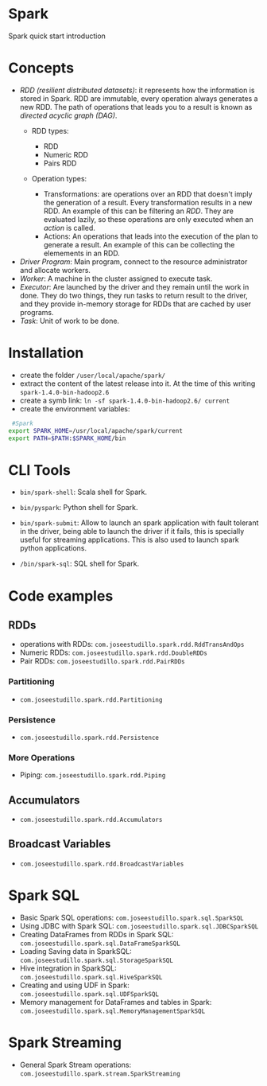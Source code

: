 # Spark

Spark quick start introduction

# Concepts

- _RDD (resilient distributed datasets)_: it represents how the information is stored in Spark. RDD are immutable, every operation always generates a new RDD. The path of operations that leads you to a result is known as _directed acyclic graph (DAG)_.
  - RDD types:
    - RDD <T> 
    - Numeric RDD
    - Pairs RDD

  - Operation types:
  	- Transformations: are operations over an RDD that doesn't imply the generation of a result. Every transformation results in a new RDD. An example of this can be filtering an _RDD_. They are evaluated lazily, so these operations are only executed when an _action_ is called. 
  	- Actions: An operations that leads into the execution of the plan to generate a result. An example of this can be collecting the elemements in an RDD.
- _Driver Program_: Main program, connect to the resource administrator and allocate workers.
- _Worker_: A machine in the cluster assigned to execute task.
- _Executor_: Are launched by the driver and they remain until the work in done. They do two things, they run tasks to return result to the driver, and they provide in-memory storage for RDDs that are cached by user programs.
- _Task_: Unit of work to be done.


# Installation

- create the folder `/user/local/apache/spark/`
- extract the content of the latest release into it. At the time of this writing `spark-1.4.0-bin-hadoop2.6`
- create a symb link: `ln -sf spark-1.4.0-bin-hadoop2.6/ current`
- create the environment variables:
```bash
 #Spark
export SPARK_HOME=/usr/local/apache/spark/current
export PATH=$PATH:$SPARK_HOME/bin
```

# CLI Tools

- `bin/spark-shell`: Scala shell for Spark.

- `bin/pyspark`: Python shell for Spark.

- `bin/spark-submit`: Allow to launch an spark application with fault tolerant in the driver, being able to launch the driver if it fails, this is specially useful for streaming applications. This is also used to launch spark python applications.

- `/bin/spark-sql`: SQL shell for Spark.

# Code examples

## RDDs
	
- operations with RDDs: `com.joseestudillo.spark.rdd.RddTransAndOps`
- Numeric RDDs: `com.joseestudillo.spark.rdd.DoubleRDDs`
- Pair RDDs: `com.joseestudillo.spark.rdd.PairRDDs`

### Partitioning

- `com.joseestudillo.spark.rdd.Partitioning`

### Persistence

- `com.joseestudillo.spark.rdd.Persistence`

### More Operations

- Piping: `com.joseestudillo.spark.rdd.Piping`

## Accumulators

- `com.joseestudillo.spark.rdd.Accumulators`

## Broadcast Variables

- `com.joseestudillo.spark.rdd.BroadcastVariables`


# Spark SQL

- Basic Spark SQL operations: `com.joseestudillo.spark.sql.SparkSQL`
- Using JDBC with Spark SQL: `com.joseestudillo.spark.sql.JDBCSparkSQL`
- Creating DataFrames from RDDs in Spark SQL: `com.joseestudillo.spark.sql.DataFrameSparkSQL`
- Loading Saving data in SparkSQL: `com.joseestudillo.spark.sql.StorageSparkSQL`
- Hive integration in SparkSQL: `com.joseestudillo.spark.sql.HiveSparkSQL`
- Creating and using UDF in Spark: `com.joseestudillo.spark.sql.UDFSparkSQL`
- Memory management for DataFrames and tables in Spark: `com.joseestudillo.spark.sql.MemoryManagementSparkSQL`

# Spark Streaming

- General Spark Stream operations: `com.joseestudillo.spark.stream.SparkStreaming`

